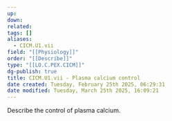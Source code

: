 ```yaml
---
up: 
down: 
related: 
tags: []
aliases:
  - CICM.U1.vii
field: "[[Physiology]]"
order: "[[Describe]]"
type: "[[LO.C.PEX.CICM]]"
dg-publish: true
title: CICM.U1.vii - Plasma calcium control
date created: Tuesday, February 25th 2025, 06:29:31
date modified: Tuesday, March 25th 2025, 16:09:21
---
```


Describe the control of plasma calcium.
